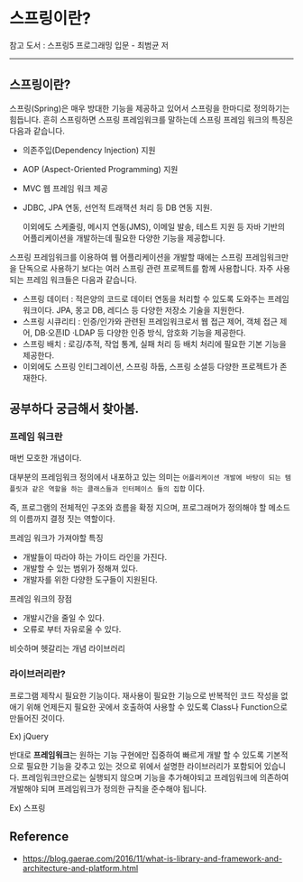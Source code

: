 # 스프링이란?

참고 도서 : 스프링5 프로그래밍 입문 - 최범균 저



---

## 스프링이란?

스프링(Spring)은 매우 방대한 기능을 제공하고 있어서 스프링을 한마디로 정의하기는 힘듭니다. 흔히 스프링하면 스프링 프레임워크를 말하는데 스프링 프레임 워크의 특징은 다음과 같습니다.

* 의존주입(Dependency Injection) 지원

* AOP (Aspect-Oriented Programming) 지원

* MVC 웹 프레임 워크 제공

* JDBC, JPA 연동, 선언적 트래잭션 처리 등 DB 연동 지원.

  이외에도 스케줄링, 메시지 연동(JMS), 이메일 발송, 테스트 지원 등 자바 기반의 어플리케이션을 개발하는데 필요한 다양한 기능을 제공합니다. 

스프링 프레임워크를 이용하여 웹 어플리케이션을 개발할 때에는 스프링 프레임워크만을 단독으로 사용하기 보다는 여러 스프링 관련 프로젝트를 함께 사용합니다.  자주 사용 되는 프레임 워크들은 다음과 같습니다.

* 스프링 데이터 : 적은양의 코드로 데이터 연동을 처리할 수 있도록 도와주는 프레임워크이다. JPA, 몽고 DB, 레디스 등 다양한 저장소 기술을 지원한다.
* 스프링 시큐리티 : 인증/인가와 관련된 프레임워크로서 웹 접근 제어, 객체 접근 제어, DB·오픈ID ·LDAP 등 다양한 인증 방식, 암호화 기능을 제공한다.
* 스프링 배치 : 로깅/추적, 작업 통계, 실패 처리 등 배치 처리에 필요한 기본 기능을 제공한다.
* 이외에도 스프링 인티그레이션, 스프링 하둡, 스프링 소셜등 다양한 프로젝트가 존재한다.



## 공부하다 궁금해서 찾아봄.

### 프레임 워크란

매번 모호한 개념이다. 

대부분의 프레임워크 정의에서 내포하고 있는 의미는 `어플리케이션 개발에 바탕이 되는 템플릿과 같은 역할을 하는 클래스들과 인터페이스 들의 집합` 이다. 

즉, 프로그램의 전체적인 구조와 흐름을 확정 지으며, 프로그래머가 정의해야 할 메소드의 이름까지 결정 짓는 역할이다. 

프레임 워크가 가져야할 특징

* 개발들이 따라야 하는 가이드 라인을 가진다.
* 개발할 수 있는 범위가 정해져 있다.
* 개발자를 위한 다양한 도구들이 지원된다.

프레임 워크의 장점

* 개발시간을 줄일 수 있다.
* 오류로 부터 자유로울 수 있다.

비슷하며 헷갈리는 개념 라이브러리

### 라이브러리란?

프로그램 제작시 필요한 기능이다. 재사용이 필요한 기능으로 반복적인 코드 작성을 없애기 위해 언제든지 필요한 곳에서 호출하여 사용할 수 있도록 Class나 Function으로 만들어진 것이다.

Ex) jQuery

반대로 **프레임워크**는 원하는 기능 구현에만 집중하여 빠르게 개발 할 수 있도록 기본적으로 필요한 기능을 갖추고 있는 것으로 위에서 설명한 라이브러리가 포함되어 있습니다. 프레임워크만으로는 실행되지 않으며 기능을 추가해야되고 프레임워크에 의존하여 개발해야 되며 프레임워크가 정의한 규칙을 준수해야 됩니다.

Ex) 스프링

## Reference

* https://blog.gaerae.com/2016/11/what-is-library-and-framework-and-architecture-and-platform.html
